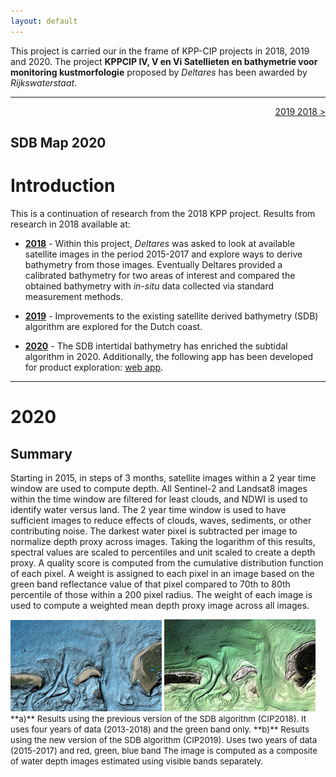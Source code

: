 ```yaml
---
layout: default
---
```


This project is carried our in the frame of KPP-CIP projects in 2018, 2019 and 2020. The project **KPPCIP IV, V en Vi Satellieten en bathymetrie voor monitoring kustmorfologie** proposed by _Deltares_ has been awarded by _Rijkswaterstaat_.

* * *

<p align='right'><a href="./2019.html">2019 </a> <a href="./2018.html">2018 ></a></p>

## [](#map2020) SDB Map 2020

# [](#intro)Introduction

This is a continuation of research from the 2018 KPP project. Results from research in 2018 available at:
* [**2018**](./2018.html) - Within this project, _Deltares_ was asked to look at available satellite images in the period 2015-2017 and explore ways to derive bathymetry from those images. Eventually Deltares provided a calibrated bathymetry for two areas of interest and compared the obtained bathymetry with _in-situ_ data collected via standard measurement methods.

* [**2019**](#2019) - Improvements to the existing satellite derived bathymetry (SDB) algorithm are explored for the Dutch coast.

* [**2020**](#2020) - The SDB intertidal bathymetry has enriched the subtidal algorithm in 2020. Additionally, the following app has been developed for product exploration: <a href="https://gena.users.earthengine.app/view/rws-bathymetry">web app</a>.

***
# [](#2020)2020

## [](#summary)Summary

Starting in 2015, in steps of 3 months, satellite images within a 2 year time window are used to compute depth. All Sentinel-2 and Landsat8 images within the time window are filtered for least clouds, and NDWI is used to identify water versus land. The 2 year time window is used to have sufficient images to reduce effects of clouds, waves, sediments, or other contributing noise. The darkest water pixel is subtracted per image to normalize depth proxy across images. Taking the logarithm of this results, spectral values are scaled to percentiles and unit scaled to create a depth proxy. A quality score is computed from the cumulative distribution function of each pixel. A weight is assigned to each pixel in an image based on the green band reflectance value of that pixel compared to 70th to 80th percentile of those within a 200 pixel radius. The weight of each image is used to compute a weighted mean depth proxy image across all images.

<div id="images">
  <a href="assets/images/results-2018.png">
  <img class="doublefig" src="assets/images/results-2018.png" alt="hi"  class="inline" width="48%"/></a>
  <a href="assets/images/results-2019.png">
  <img class="doublefig" src="assets/images/results-2019.png" alt="hi"  class="inline" width="48%"/></a>
</div>
<span style="font-size:10pt">**a)** Results using the previous version of the SDB algorithm (CIP2018). It uses four years of data (2013-2018) and the green band only. **b)** Results using the new version of the SDB algorithm (CIP2019). Uses two years of data (2015-2017) and red, green, blue band The image is computed as a composite of water depth images estimated using visible bands separately.</span>


